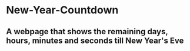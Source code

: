 # New-Year-Countdown

## A webpage that shows the remaining days, hours, minutes and seconds till New Year's Eve
